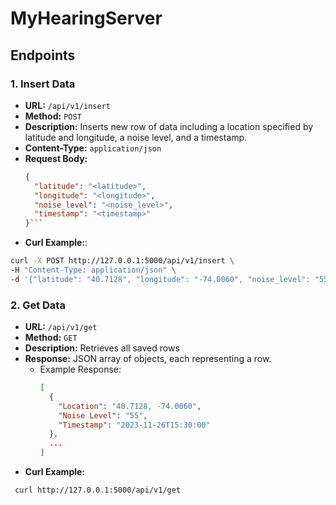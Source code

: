 # MyHearingServer

## Endpoints

### 1. Insert Data

- **URL:** `/api/v1/insert`
- **Method:** `POST`
- **Description:** Inserts new row of data including a location specified by latitude and longitude, a noise level, and a timestamp.
- **Content-Type:** `application/json`
- **Request Body:**
  ```json
  {
    "latitude": "<latitude>",
    "longitude": "<longitude>",
    "noise_level": "<noise_level>",
    "timestamp": "<timestamp>"
  }```
- **Curl Example:**:
```bash
curl -X POST http://127.0.0.1:5000/api/v1/insert \
-H "Content-Type: application/json" \
-d '{"latitude": "40.7128", "longitude": "-74.0060", "noise_level": "55", "timestamp": "2023-11-26T15:30:00"}'
```

### 2. Get Data

- **URL:** `/api/v1/get`
- **Method:** `GET`
- **Description:** Retrieves all saved rows
- **Response:** JSON array of objects, each representing a row.
  - Example Response:
    ```json
    [
      {
        "Location": "40.7128, -74.0060",
        "Noise Level": "55",
        "Timestamp": "2023-11-26T15:30:00"
      },
      ...
    ]
    ```
- **Curl Example:**
```bash
 curl http://127.0.0.1:5000/api/v1/get
```